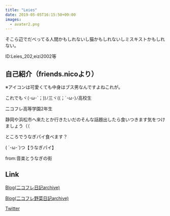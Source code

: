 ```yaml
---
title: "Leies"
date: 2019-05-05T16:15:50+09:00
images: 
  - avater2.png
---
```


そこら辺でだべってる人間かもしれないし猫かもしれないしミスキストかもしれない。

ID:Leies_202,eizi2002等

## 自己紹介（friends.nicoより）
※アイコンは可愛くても中身はブス男なんですよねこれが。

これでもヾ(･ω･`；))ﾉ三ヾ((；´･ω･)ﾉ高校生

二コフレ高等学園2年生

静岡や浜松市へ来たとか行きたいだのそんな話題出したら食いつきます気をつけましょう（（

ところでうなぎパイ食べます？

( ´･ω･`)つ【うなぎパイ】

from:音楽とうなぎの街

## Link
[Blog(二コフレ日記archive)](http://lei-202.sblo.jp/)

[Blog(二コフレ野菜日記archive)](http://leies.sblo.jp/)

[Twitter](https://twitter.com/Leies_202)